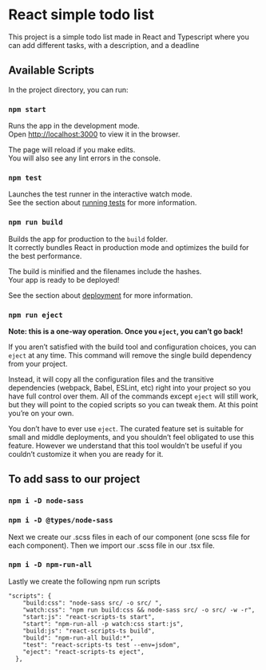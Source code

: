 # React simple todo list

This project is a simple todo list made in React and Typescript where you can add different tasks, with a description, and a deadline

## Available Scripts

In the project directory, you can run:

### `npm start`

Runs the app in the development mode.\
Open [http://localhost:3000](http://localhost:3000) to view it in the browser.

The page will reload if you make edits.\
You will also see any lint errors in the console.

### `npm test`

Launches the test runner in the interactive watch mode.\
See the section about [running tests](https://facebook.github.io/create-react-app/docs/running-tests) for more information.

### `npm run build`

Builds the app for production to the `build` folder.\
It correctly bundles React in production mode and optimizes the build for the best performance.

The build is minified and the filenames include the hashes.\
Your app is ready to be deployed!

See the section about [deployment](https://facebook.github.io/create-react-app/docs/deployment) for more information.

### `npm run eject`

**Note: this is a one-way operation. Once you `eject`, you can’t go back!**

If you aren’t satisfied with the build tool and configuration choices, you can `eject` at any time. This command will remove the single build dependency from your project.

Instead, it will copy all the configuration files and the transitive dependencies (webpack, Babel, ESLint, etc) right into your project so you have full control over them. All of the commands except `eject` will still work, but they will point to the copied scripts so you can tweak them. At this point you’re on your own.

You don’t have to ever use `eject`. The curated feature set is suitable for small and middle deployments, and you shouldn’t feel obligated to use this feature. However we understand that this tool wouldn’t be useful if you couldn’t customize it when you are ready for it.

## To add sass to our project

### `npm i -D node-sass`
### `npm i -D @types/node-sass`

Next we create our .scss files in each of our component (one scss file for each component).
Then we import our .scss file in our .tsx file.

### `npm i -D npm-run-all`

Lastly we create the following npm run scripts

```
"scripts": {
    "build:css": "node-sass src/ -o src/ ",
    "watch:css": "npm run build:css && node-sass src/ -o src/ -w -r",
    "start:js": "react-scripts-ts start",
    "start": "npm-run-all -p watch:css start:js",
    "build:js": "react-scripts-ts build",
    "build": "npm-run-all build:*",
    "test": "react-scripts-ts test --env=jsdom",
    "eject": "react-scripts-ts eject",
  },
```